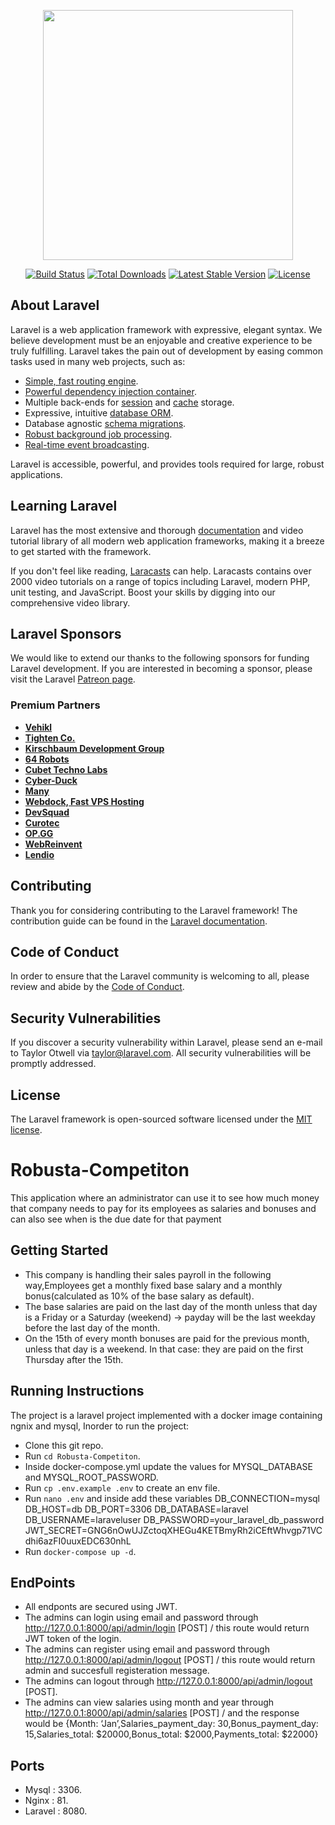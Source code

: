 <p align="center"><a href="https://laravel.com" target="_blank"><img src="https://raw.githubusercontent.com/laravel/art/master/logo-lockup/5%20SVG/2%20CMYK/1%20Full%20Color/laravel-logolockup-cmyk-red.svg" width="400"></a></p>

<p align="center">
<a href="https://travis-ci.org/laravel/framework"><img src="https://travis-ci.org/laravel/framework.svg" alt="Build Status"></a>
<a href="https://packagist.org/packages/laravel/framework"><img src="https://img.shields.io/packagist/dt/laravel/framework" alt="Total Downloads"></a>
<a href="https://packagist.org/packages/laravel/framework"><img src="https://img.shields.io/packagist/v/laravel/framework" alt="Latest Stable Version"></a>
<a href="https://packagist.org/packages/laravel/framework"><img src="https://img.shields.io/packagist/l/laravel/framework" alt="License"></a>
</p>

## About Laravel

Laravel is a web application framework with expressive, elegant syntax. We believe development must be an enjoyable and creative experience to be truly fulfilling. Laravel takes the pain out of development by easing common tasks used in many web projects, such as:

- [Simple, fast routing engine](https://laravel.com/docs/routing).
- [Powerful dependency injection container](https://laravel.com/docs/container).
- Multiple back-ends for [session](https://laravel.com/docs/session) and [cache](https://laravel.com/docs/cache) storage.
- Expressive, intuitive [database ORM](https://laravel.com/docs/eloquent).
- Database agnostic [schema migrations](https://laravel.com/docs/migrations).
- [Robust background job processing](https://laravel.com/docs/queues).
- [Real-time event broadcasting](https://laravel.com/docs/broadcasting).

Laravel is accessible, powerful, and provides tools required for large, robust applications.

## Learning Laravel

Laravel has the most extensive and thorough [documentation](https://laravel.com/docs) and video tutorial library of all modern web application frameworks, making it a breeze to get started with the framework.

If you don't feel like reading, [Laracasts](https://laracasts.com) can help. Laracasts contains over 2000 video tutorials on a range of topics including Laravel, modern PHP, unit testing, and JavaScript. Boost your skills by digging into our comprehensive video library.

## Laravel Sponsors

We would like to extend our thanks to the following sponsors for funding Laravel development. If you are interested in becoming a sponsor, please visit the Laravel [Patreon page](https://patreon.com/taylorotwell).

### Premium Partners

- **[Vehikl](https://vehikl.com/)**
- **[Tighten Co.](https://tighten.co)**
- **[Kirschbaum Development Group](https://kirschbaumdevelopment.com)**
- **[64 Robots](https://64robots.com)**
- **[Cubet Techno Labs](https://cubettech.com)**
- **[Cyber-Duck](https://cyber-duck.co.uk)**
- **[Many](https://www.many.co.uk)**
- **[Webdock, Fast VPS Hosting](https://www.webdock.io/en)**
- **[DevSquad](https://devsquad.com)**
- **[Curotec](https://www.curotec.com/services/technologies/laravel/)**
- **[OP.GG](https://op.gg)**
- **[WebReinvent](https://webreinvent.com/?utm_source=laravel&utm_medium=github&utm_campaign=patreon-sponsors)**
- **[Lendio](https://lendio.com)**

## Contributing

Thank you for considering contributing to the Laravel framework! The contribution guide can be found in the [Laravel documentation](https://laravel.com/docs/contributions).

## Code of Conduct

In order to ensure that the Laravel community is welcoming to all, please review and abide by the [Code of Conduct](https://laravel.com/docs/contributions#code-of-conduct).

## Security Vulnerabilities

If you discover a security vulnerability within Laravel, please send an e-mail to Taylor Otwell via [taylor@laravel.com](mailto:taylor@laravel.com). All security vulnerabilities will be promptly addressed.

## License

The Laravel framework is open-sourced software licensed under the [MIT license](https://opensource.org/licenses/MIT).

# Robusta-Competiton
This application where an administrator can use it to see how much money that company needs to pay for its employees as salaries and bonuses and can also see when is the due date for that payment

## Getting Started
- This company is handling their sales payroll in the following way,Employees get a monthly fixed base salary and a monthly bonus(calculated as 10% of the base salary as default).
- The base salaries are paid on the last day of the month unless that day is a Friday or a Saturday (weekend) -> payday will be the last weekday before the last day of the month.
- On the 15th of every month bonuses are paid for the previous month, unless that day is a weekend. In that case: they are paid on the first Thursday after the 15th.

## Running Instructions 
The project is a laravel project implemented with a docker image containing ngnix and mysql, Inorder to run the project:

- Clone this git repo.
- Run ```cd Robusta-Competiton```.
- Inside docker-compose.yml update the values for MYSQL_DATABASE and MYSQL_ROOT_PASSWORD.
- Run ```cp .env.example .env``` to create an env file.
- Run ```nano .env``` and inside add these variables
    DB_CONNECTION=mysql
    DB_HOST=db
    DB_PORT=3306
    DB_DATABASE=laravel
    DB_USERNAME=laraveluser
    DB_PASSWORD=your_laravel_db_password
    JWT_SECRET=GNG6nOwUJZctoqXHEGu4KETBmyRh2iCEftWhvgp71VCdhi6azFI0uuxEDC630nhL
- Run ```docker-compose up -d```.

## EndPoints

- All endponts are secured using JWT.
- The admins can login using email and password through http://127.0.0.1:8000/api/admin/login [POST] / this route would return JWT token of the login. 
- The admins can register using email and password through http://127.0.0.1:8000/api/admin/logout [POST] / this route would return admin and succesfull registeration message.
- The admins can logout through http://127.0.0.1:8000/api/admin/logout [POST].
- The admins can view salaries using month and year through http://127.0.0.1:8000/api/admin/salaries [POST] / and the response would be 
    {Month: ‘Jan’,Salaries_payment_day: 30,Bonus_payment_day: 15,Salaries_total: $20000,Bonus_total: $2000,Payments_total: $22000}
    
## Ports 
- Mysql : 3306.
- Nginx : 81.
- Laravel : 8080.


